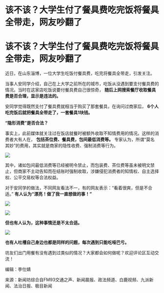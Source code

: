 # 该不该？大学生付了餐具费吃完饭将餐具全带走，网友吵翻了

# 该不该？大学生付了餐具费吃完饭将餐具全带走，网友吵翻了

近日，在山东淄博，一位大学生吃饭付餐具费，吃完将餐具全带走，引发关注。

当事人安同学介绍，自己在上大学之前所在的城市，吃饭从没遇到要支付餐具费的情况。当时在这家店吃饭说要付餐具费自己很惊奇，
**随后上网搜索餐厅收取餐具费是否合理，显示是违法的。**

安同学觉得既然支付了餐具费就相当于购买了那套餐具，在询问过商家后， **6个人吃完饭后就把餐具全带走了，一套餐具1块钱。**

**“隐形消费”是否合法？**

事实上，此前媒体就关注过在饭店就餐时被额外收取不知情费用的情况。这样的消费者大有人在， **包括茶位费、餐具费，包间最低消费等。**
专家认为，所谓“莫名其妙”的费用，其实就是商家的隐性收费、强制消费等行为。

![](https://inews.gtimg.com/news_bt/O-NINfB1zENPfkpjgeZWT3HVyANnUZSFDuelu3o9GoZ24AA/1000)

其中，诸如包间最低消费等已经被明令禁止，而包装费、茶位费等虽未被明文禁止，但商家不主动告知而在结账时强制收取，涉嫌侵犯消费者的知情权、自主选择权、公平交易权等合法权益。

对于安同学的做法，不同网友看法不一，有的网友表示：“看着很爽，但是不合适。” **有人认为“漂亮！做了我一直想做的事！”**

![](https://inews.gtimg.com/om_bt/OXGSwuQ5a_k_jUdvSye3GQdlVdF6kR2r-s7Yo9IcwoZQ8AA/1000)

![](https://inews.gtimg.com/om_bt/Om__w8QKnGmFlwebvWai8Fsb3WdRGMxPorrFUiddPkwLkAA/1000)

**但也有人认为，这种事情还是不太合适。**

![](https://inews.gtimg.com/om_bt/O6ogbDYBXb9GGYqVlCGB0AnGdhG4CM2rE6VXp44Ow2AawAA/1000)

**也有人吐槽自己身边也都是同样的问题，每次遇到只能吃哑巴亏。**

坊友们出门用餐有没有遇到过类似的情况？大家都会如何做呢？欢迎评论区互动交流！

编辑：李仕婧

来源：新闻坊综合自FM93交通之声、新闻晨报、政法频道、白鹿视频、九派新闻、法治日报、极目新闻

